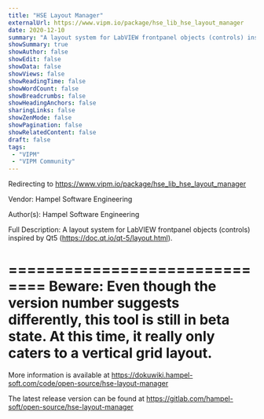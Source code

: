 ```yaml
---
title: "HSE Layout Manager"
externalUrl: https://www.vipm.io/package/hse_lib_hse_layout_manager
date: 2020-12-10
summary: "A layout system for LabVIEW frontpanel objects (controls) inspired by Qt5 (https://doc.qt.io/qt-5/layout.html)."
showSummary: true
showAuthor: false
showEdit: false
showData: false
showViews: false
showReadingTime: false
showWordCount: false
showBreadcrumbs: false
showHeadingAnchors: false
sharingLinks: false
showZenMode: false
showPagination: false
showRelatedContent: false
draft: false
tags:
 - "VIPM"
 - "VIPM Community"
---
```


Redirecting to https://www.vipm.io/package/hse_lib_hse_layout_manager

Vendor: Hampel Software Engineering

Author(s): Hampel Software Engineering
 
Full Description:
A layout system for LabVIEW frontpanel objects (controls) inspired by Qt5 (https://doc.qt.io/qt-5/layout.html).

==============================
Beware: Even though the version number suggests differently, 
this tool is still in beta state. At this time, it really only caters to 
a vertical grid layout.
==============================

More information is available at
https://dokuwiki.hampel-soft.com/code/open-source/hse-layout-manager

The latest release version can be found at
https://gitlab.com/hampel-soft/open-source/hse-layout-manager